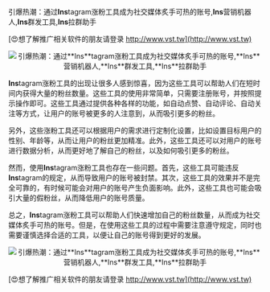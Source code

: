 引爆热潮：通过**Ins**tagram涨粉工具成为社交媒体炙手可热的账号,**Ins**营销机器人,**Ins**群发工具,**Ins**拉群助手

[😍想了解推广相关软件的朋友请登录 http://www.vst.tw](http://www.vst.tw)

 <center><img src="https://vst.tw/MP4/tuiguang/png/3.png" alt="引爆热潮：通过**Ins**tagram涨粉工具成为社交媒体炙手可热的账号,**Ins**营销机器人,**Ins**群发工具,**Ins**拉群助手"></center>

**Ins**tagram涨粉工具的出现让很多人感到惊喜，因为这些工具可以帮助人们在短时间内获得大量的粉丝数量。这些工具的使用非常简单，只需要注册账号，并按照提示操作即可。这些工具通过提供各种各样的功能，如自动点赞、自动评论、自动关注等方式，让用户的账号被更多的人注意到，从而吸引更多的粉丝。

另外，这些涨粉工具还可以根据用户的需求进行定制化设置，比如设置目标用户的性别、年龄等，从而让用户的粉丝更加精准。此外，这些工具还可以对用户的账号进行数据分析，从而更好地了解自己的粉丝，以及如何吸引更多的粉丝。

然而，使用**Ins**tagram涨粉工具也存在一些问题。首先，这些工具可能违反**Ins**tagram的规定，从而导致用户的账号被封禁。其次，这些工具的效果并不是完全可靠的，有时候可能会对用户的账号产生负面影响。此外，这些工具也可能会吸引大量的假粉丝，从而降低用户的账号质量。

总之，**Ins**tagram涨粉工具可以帮助人们快速增加自己的粉丝数量，从而成为社交媒体炙手可热的账号。但是，在使用这些工具的过程中需要注意遵守规定，同时也需要谨慎选择合适的工具，以便让自己的账号得到更好的发展。

 <center><img src="https://vst.tw/MP4/tuiguang/png/7.png" alt="引爆热潮：通过**Ins**tagram涨粉工具成为社交媒体炙手可热的账号,**Ins**营销机器人,**Ins**群发工具,**Ins**拉群助手"></center>

[😍想了解推广相关软件的朋友请登录 http://www.vst.tw](http://www.vst.tw)



